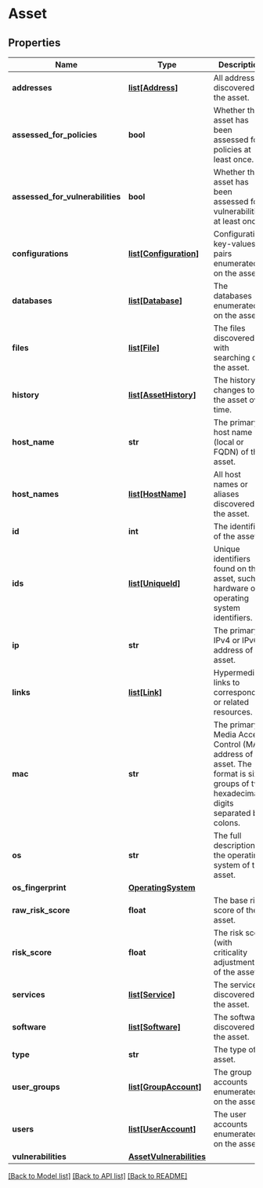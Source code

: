 # Asset

## Properties
Name | Type | Description | Notes
------------ | ------------- | ------------- | -------------
**addresses** | [**list[Address]**](Address.md) | All addresses discovered on the asset. | [optional] 
**assessed_for_policies** | **bool** | Whether the asset has been assessed for policies at least once. | [optional] 
**assessed_for_vulnerabilities** | **bool** | Whether the asset has been assessed for vulnerabilities at least once. | [optional] 
**configurations** | [**list[Configuration]**](Configuration.md) | Configuration key-values pairs enumerated on the asset. | [optional] 
**databases** | [**list[Database]**](Database.md) | The databases enumerated on the asset. | [optional] 
**files** | [**list[File]**](File.md) | The files discovered with searching on the asset. | [optional] 
**history** | [**list[AssetHistory]**](AssetHistory.md) | The history of changes to the asset over time. | [optional] 
**host_name** | **str** | The primary host name (local or FQDN) of the asset. | [optional] 
**host_names** | [**list[HostName]**](HostName.md) | All host names or aliases discovered on the asset. | [optional] 
**id** | **int** | The identifier of the asset. | [optional] 
**ids** | [**list[UniqueId]**](UniqueId.md) | Unique identifiers found on the asset, such as hardware or operating system identifiers. | [optional] 
**ip** | **str** | The primary IPv4 or IPv6 address of the asset. | [optional] 
**links** | [**list[Link]**](Link.md) | Hypermedia links to corresponding or related resources. | [optional] 
**mac** | **str** | The primary Media Access Control (MAC) address of the asset. The format is six groups of two hexadecimal digits separated by colons. | [optional] 
**os** | **str** | The full description of the operating system of the asset. | [optional] 
**os_fingerprint** | [**OperatingSystem**](OperatingSystem.md) |  | [optional] 
**raw_risk_score** | **float** | The base risk score of the asset. | [optional] 
**risk_score** | **float** | The risk score (with criticality adjustments) of the asset. | [optional] 
**services** | [**list[Service]**](Service.md) | The services discovered on the asset. | [optional] 
**software** | [**list[Software]**](Software.md) | The software discovered on the asset. | [optional] 
**type** | **str** | The type of asset. | [optional] 
**user_groups** | [**list[GroupAccount]**](GroupAccount.md) | The group accounts enumerated on the asset. | [optional] 
**users** | [**list[UserAccount]**](UserAccount.md) | The user accounts enumerated on the asset. | [optional] 
**vulnerabilities** | [**AssetVulnerabilities**](AssetVulnerabilities.md) |  | [optional] 

[[Back to Model list]](../README.md#documentation-for-models) [[Back to API list]](../README.md#documentation-for-api-endpoints) [[Back to README]](../README.md)

